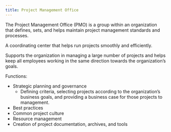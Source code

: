 ```yaml
---
title: Project Management Office
---
```

The Project Management Office (PMO) is a group within an organization that defines, sets, and helps maintain project management standards and processes.

A coordinating center that helps run projects smoothly and efficiently. 

Supports the organization in managing a large number of projects and helps keep all employees working in the same direction towards the organization’s goals.

Functions:
- Strategic planning and governance
    - Defining criteria, selecting projects according to the organization’s business goals, and providing a business case for those projects to management.
- Best practices
- Common project culture
- Resource management
- Creation of project documentation, archives, and tools
